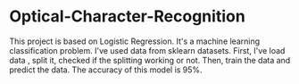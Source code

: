 # Optical-Character-Recognition
This project is based on Logistic Regression. It's a machine learning classification problem. I've used data from sklearn datasets. First, I've load data , split it, checked if the splitting working or not. Then, train the data and predict the data. The accuracy of this model is 95%.
